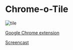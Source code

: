 # Chrome-o-Tile

![tile](https://chrome.google.com/extensions/img/imfegaheedoonlphfligdcmbfiicnbbn/1274294076.98/screenshot_big/2002)

[Google Chrome extension](https://chrome.google.com/extensions/detail/imfegaheedoonlphfligdcmbfiicnbbn)

[Screencast](http://www.youtube.com/watch?v=RgXjQN1uf5k)